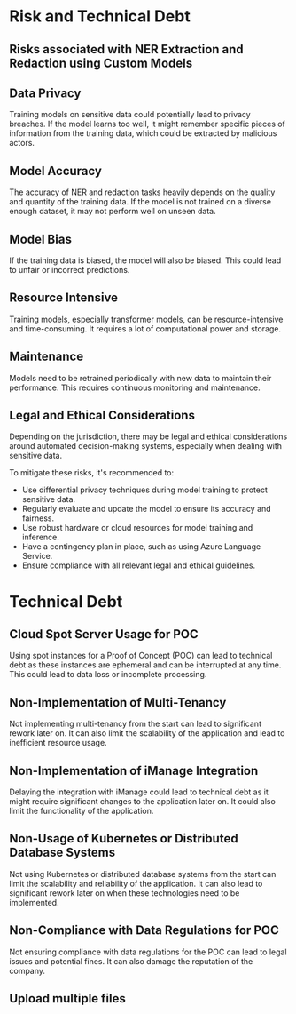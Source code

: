 # Risk and Technical Debt

## Risks associated with NER Extraction and Redaction using Custom Models

## Data Privacy
Training models on sensitive data could potentially lead to privacy breaches. If the model learns too well, it might remember specific pieces of information from the training data, which could be extracted by malicious actors.

## Model Accuracy
The accuracy of NER and redaction tasks heavily depends on the quality and quantity of the training data. If the model is not trained on a diverse enough dataset, it may not perform well on unseen data.

## Model Bias
If the training data is biased, the model will also be biased. This could lead to unfair or incorrect predictions.

## Resource Intensive
Training models, especially transformer models, can be resource-intensive and time-consuming. It requires a lot of computational power and storage.

## Maintenance
Models need to be retrained periodically with new data to maintain their performance. This requires continuous monitoring and maintenance.

## Legal and Ethical Considerations
Depending on the jurisdiction, there may be legal and ethical considerations around automated decision-making systems, especially when dealing with sensitive data.

To mitigate these risks, it's recommended to:

- Use differential privacy techniques during model training to protect sensitive data.
- Regularly evaluate and update the model to ensure its accuracy and fairness.
- Use robust hardware or cloud resources for model training and inference.
- Have a contingency plan in place, such as using Azure Language Service.
- Ensure compliance with all relevant legal and ethical guidelines.

# Technical Debt

## Cloud Spot Server Usage for POC
Using spot instances for a Proof of Concept (POC) can lead to technical debt as these instances are ephemeral and can be interrupted at any time. This could lead to data loss or incomplete processing.

## Non-Implementation of Multi-Tenancy
Not implementing multi-tenancy from the start can lead to significant rework later on. It can also limit the scalability of the application and lead to inefficient resource usage.

## Non-Implementation of iManage Integration
Delaying the integration with iManage could lead to technical debt as it might require significant changes to the application later on. It could also limit the functionality of the application.

## Non-Usage of Kubernetes or Distributed Database Systems
Not using Kubernetes or distributed database systems from the start can limit the scalability and reliability of the application. It can also lead to significant rework later on when these technologies need to be implemented.

## Non-Compliance with Data Regulations for POC
Not ensuring compliance with data regulations for the POC can lead to legal issues and potential fines. It can also damage the reputation of the company.

## Upload multiple files
